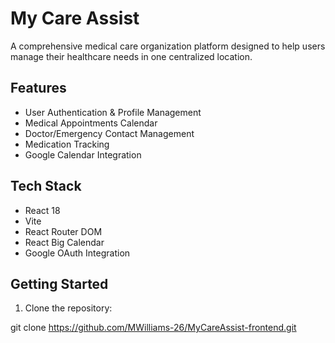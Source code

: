 # My Care Assist


A comprehensive medical care organization platform designed to help users manage their healthcare needs in one centralized location.

## Features

- User Authentication & Profile Management
- Medical Appointments Calendar
- Doctor/Emergency Contact Management 
- Medication Tracking
- Google Calendar Integration


## Tech Stack



- React 18
- Vite
- React Router DOM
- React Big Calendar
- Google OAuth Integration

## Getting Started

1. Clone the repository:

git clone https://github.com/MWilliams-26/MyCareAssist-frontend.git


